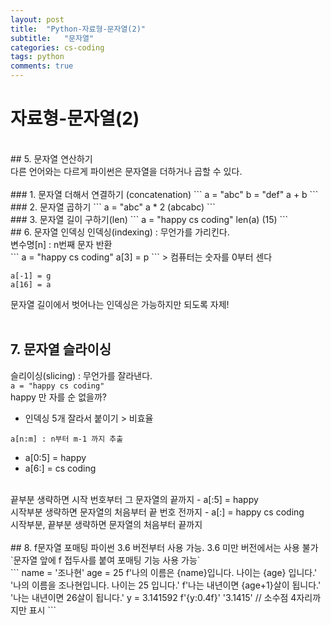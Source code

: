 ```yaml
---
layout: post
title:  "Python-자료형-문자열(2)"
subtitle:   "문자열"
categories: cs-coding
tags: python
comments: true
---
```

# 자료형-문자열(2)
<br>
## 5. 문자열 연산하기
<br>
다른 언어와는 다르게 파이썬은 문자열을 더하거나 곱할 수 있다.<br>
<br>
### 1. 문자열 더해서 연결하기 (concatenation)
```
a = "abc"
b = "def"
a + b
```
<br>
### 2. 문자열 곱하기
```
a = "abc"
a * 2
(abcabc)
```
<br>
### 3. 문자열 길이 구하기(len)
```
a = "happy cs coding"
len(a)
(15)
```
<br>
## 6. 문자열 인덱싱
인덱싱(indexing) : 무언가를 가리킨다.<br>
변수명[n] : n번째 문자 반환<br>
```
a = "happy cs coding"
a[3] = p
```
> 컴퓨터는 숫자를 0부터 센다

```
a[-1] = g
a[16] = a
```
문자열 길이에서 벗어나는 인덱싱은 가능하지만 되도록 자제!<br>
<br>
## 7. 문자열 슬라이싱
슬리이싱(slicing) : 무언가를 잘라낸다.<br>
`a = "happy cs coding"`
<br>
happy 만 자를 순 없을까?<br>
- 인덱싱 5개 잘라서 붙이기 > 비효율<br>

`a[n:m] : n부터 m-1 까지 추출`
<br>
- a[0:5] = happy
- a[6:] = cs coding
<br>
끝부분 생략하면 시작 번호부터 그 문자열의 끝까지
- a[:5] = happy
<br>
시작부분 생략하면 문자열의 처음부터 끝 번호 전까지
- a[:] = happy cs coding
<br>
시작부분, 끝부분 생략하면 문자열의 처음부터 끝까지<br>
<br>
## 8. f문자열 포매팅
파이썬 3.6 버전부터 사용 가능. 3.6 미만 버전에서는 사용 불가<br>
`문자열 앞에 f 접두사를 붙여 포매팅 기능 사용 가능`<br>
```
name = '조나현'
age = 25
f'나의 이름은 {name}입니다. 나이는 {age} 입니다.'
'나의 이름을 조나현입니다. 나이는 25 입니다.'
f'나는 내년이면 {age+1}살이 됩니다.'
'나는 내년이면 26살이 됩니다.'
y = 3.141592
f'{y:0.4f}'
'3.1415' // 소수점 4자리까지만 표시
```
